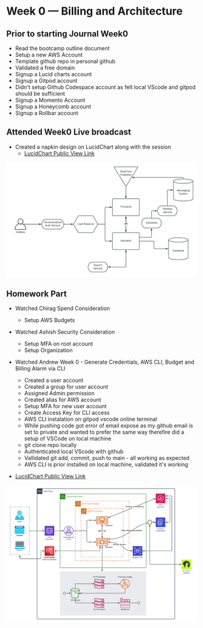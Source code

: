 # Week 0 — Billing and Architecture

## Prior to starting Journal Week0
- Read the bootcamp outline document
- Setup a new AWS Account
- Template github repo in personal github
- Validated a free domain
- Signup a Lucid charts account
- Signup a Gitpod account
- Didn't setup Github Codespace account as felt local VScode and gitpod should be sufficient
- Signup a Momento Account
- Signup a Honeycomb account
- Signup a Rollbar account

## Attended Week0 Live broadcast
- Created a napkin design on LucidChart along with the session
    - [LucidChart Public View Link](https://lucid.app/lucidchart/59c3ab65-d80b-4c9a-9265-6b0fcb638e8d/edit?viewport_loc=-310%2C-305%2C2264%2C1272%2C0_0&invitationId=inv_c1430647-594e-472a-b495-85048a89cf3d)

![Napkin Design](../images/Cruddur%20-%20Conceptual%20Diagram%20-%20Conceptional%20Diagram_Design.png)

## Homework Part
- Watched Chirag Spend Consideration
    - Setup AWS Budgets
- Watched Ashish Security Consideration
    - Setup MFA on root account
    - Setup Organization
- Watched Andrew Week 0 - Generate Credentials, AWS CLI, Budget and Billing Alarm via CLI
    - Created a user account
    - Created a group for user account
    - Assigned Admin permission
    - Created alias for AWS account
    - Setup MFA for new user account
    - Create Access Key for CLI access
    - AWS CLI instalation on gitpod vscode online terminal
    - While pushing code got error of email expose as my github email is set to private and wanted to prefer the same way therefire did a setup of VSCode on local machine
    - git clone repo locally
    - Authenticated local VScode with github
    - Vallidated git add, commit, push to main - all working as expected
    - AWS CLI is prior installed on local machine, validated it's working

- [LucidChart Public View Link](https://lucid.app/lucidchart/59c3ab65-d80b-4c9a-9265-6b0fcb638e8d/edit?viewport_loc=-100%2C261%2C2264%2C1196%2CMxKxoGtxBBi0&invitationId=inv_c1430647-594e-472a-b495-85048a89cf3d)

![Logical Diagram](../images/Cruddur%20-%20Conceptual%20Diagram%20-%20Logical%20Architectual%20Diagram.png)